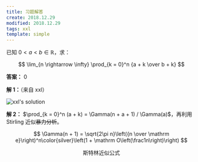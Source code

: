 ```yaml
---
title: 习题解答
create: 2018.12.29
modified: 2018.12.29
tags: xxl
template: simple
---
```


已知 $0 < a < b \in \mathbb R$，求：

$$ \lim_{n \rightarrow \infty} \prod_{k = 0}^n {a + k \over b + k} $$

**答案：** $0$

**解 1：**（来自 xxl）

![xxl's solution](https://riteme.site/blogimg/other/xxl-solution.jpeg)

**解 2：** $\prod_{k = 0}^n (a + k) = \Gamma(n + a + 1) / \Gamma(a)$，再利用 Stirling 近似~~暴力分析~~。

$$
\Gamma(n + 1) = \sqrt{2\pi n}\left({n \over \mathrm e}\right)^n\color{silver}\left(1 + \mathrm O\left(\frac1n\right)\right)
$$

<center>斯特林近似公式</center>
